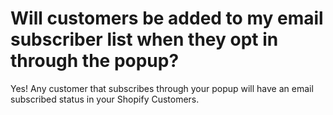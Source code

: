 # Will customers be added to my email subscriber list when they opt in through the popup?

Yes! Any customer that subscribes through your popup will have an email subscribed status in your Shopify Customers.